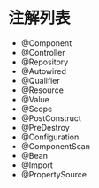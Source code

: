 # 注解列表

- @Component
- @Controller
- @Repository
- @Autowired
- @Qualifier
- @Resource
- @Value
- @Scope
- @PostConstruct
- @PreDestroy
- @Configuration
- @ComponentScan
- @Bean
- @Import
- @PropertySource

